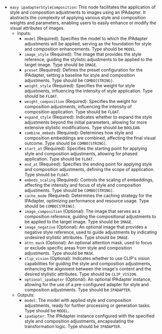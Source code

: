 - `easy ipadapterStyleComposition`: This node facilitates the application of style and composition adjustments to images using an IPAdapter. It abstracts the complexity of applying various style and composition weights and parameters, enabling users to easily enhance or modify the visual attributes of images.
    - Inputs:
        - `model` (Required): Specifies the model to which the IPAdapter adjustments will be applied, serving as the foundation for style and composition enhancements. Type should be `MODEL`.
        - `image_style` (Required): The image that provides the style reference, guiding the stylistic adjustments to be applied to the target image. Type should be `IMAGE`.
        - `preset` (Required): Defines the preset configuration for the IPAdapter, setting a baseline for style and composition adjustments. Type should be `COMBO[STRING]`.
        - `weight_style` (Required): Specifies the weight for style adjustments, influencing the intensity of style application. Type should be `FLOAT`.
        - `weight_composition` (Required): Specifies the weight for composition adjustments, influencing the intensity of composition application. Type should be `FLOAT`.
        - `expand_style` (Required): Indicates whether to expand the style adjustments beyond the initial parameters, allowing for more extensive stylistic modifications. Type should be `BOOLEAN`.
        - `combine_embeds` (Required): Determines how style and composition embeddings are combined, affecting the final visual outcome. Type should be `COMBO[STRING]`.
        - `start_at` (Required): Specifies the starting point for applying style and composition adjustments, allowing for phased application. Type should be `FLOAT`.
        - `end_at` (Required): Specifies the ending point for applying style and composition adjustments, defining the scope of application. Type should be `FLOAT`.
        - `embeds_scaling` (Required): Controls the scaling of embeddings, affecting the intensity and focus of style and composition adjustments. Type should be `COMBO[STRING]`.
        - `cache_mode` (Required): Determines the caching strategy for the IPAdapter, optimizing performance and resource usage. Type should be `COMBO[STRING]`.
        - `image_composition` (Optional): The image that serves as a composition reference, guiding the compositional adjustments to be applied to the target image. Type should be `IMAGE`.
        - `image_negative` (Optional): An optional image that provides a negative style reference, used to guide adjustments by indicating undesired stylistic attributes. Type should be `IMAGE`.
        - `attn_mask` (Optional): An optional attention mask, used to focus or exclude specific areas from style and composition adjustments. Type should be `MASK`.
        - `clip_vision` (Optional): Indicates whether to use CLIP's vision capabilities for guiding the style and composition adjustments, enhancing the alignment between the image's content and the desired stylistic attributes. Type should be `CLIP_VISION`.
        - `optional_ipadapter` (Optional): An optional IPAdapter instance, allowing for the use of a pre-configured adapter for style and composition adjustments. Type should be `IPADAPTER`.
    - Outputs:
        - `model`: The model with applied style and composition adjustments, ready for further processing or generation tasks. Type should be `MODEL`.
        - `ipadapter`: The IPAdapter instance configured with the specified style and composition adjustments, encapsulating the transformation logic. Type should be `IPADAPTER`.
